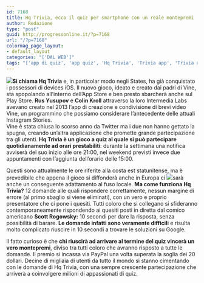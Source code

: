 ```yaml
---
id: 7168
title: Hq Trivia, ecco il quiz per smartphone con un reale montepremi
author: Redazione
type: "post"
guid: http://progressonline.it/?p=7168
url: "/?p=7168"
colormag_page_layout:
- default_layout
categories: "['DAL WEB']"
tags: "['app di quiz', 'app quiz', 'Hq Trivia', 'Trivia app', 'Trivia quiz', 'Trivia smartphone']"
---
```


![](https://progressonline.it/wp-content/uploads/2017/11/hq-trivia-app-1-300x169.png)**Si chiama Hq Trivia** e, in particolar modo negli States, ha già conquistato i possessori di devices iOS. Il nuovo gioco, ideato e creato dai padri di Vine, sta spopolando all’interno dell’App Store e ben presto sbarcherà anche sul Play Store. **Rus Yusupov** e **Colin Kroll** attraverso la loro Intermedia Labs avevano creato nel 2013 l’app di creazione e condivisione di brevi video Vine, un programmino che possiamo considerare l’antecedente delle attuali Instagram Stories.  
Vine è stata chiusa lo scorso anno da Twitter ma i due non hanno gettato la spugna, creando un’altra applicazione che promette grande partecipazione tra gli utenti. **Hq Trivia è un gioco a quiz al quale si può partecipare quotidianamente ad orari prestabiliti**: durante la settimana una notifica avviserà del suo inizio alle ore 21:00, nel weekend previsti invece due appuntamenti con l’aggiunta dell’orario delle 15:00.

Questi sono attualmente le ore riferite alla costa est statunitense, ma è prevedibile che appena il gioco si diffonderà anche in Europa ci ![](https://progressonline.it/wp-content/uploads/2017/11/104853919-GettyImages-461597293.530x298-300x169.jpg)sarà anche un conseguente adattamento al fuso locale. **Ma come funziona Hq Trivia?** 12 domande alle quali rispondere correttamente, nessun margine di errore (al primo sbaglio si viene eliminati), con un vero e proprio presentatore che ci pone i quesiti. Tutti coloro che si collegano si sfideranno contemporaneamente rispondendo ai quesiti posti in diretta dal comico americano **Scott Rogowsky:** 10 secondi per dare la risposta, senza possibilità di barare. **Le domande infatti sono veramente difficili** e risulta molto complicato riuscire in 10 secondi a trovare le soluzioni su Google.

Il fatto curioso è che **chi riuscirà ad arrivare al termine del quiz vincerà un vero montepremi**, diviso tra tutti coloro che avranno risposto a tutte le domande. Il premio si incassa via PayPal una volta superata la soglia dei 20 dollari. Decine di migliaia di utenti da tutto il mondo si stanno cimentando con le domande di Hq Trivia, con una sempre crescente partecipazione che arriverà a coinvolgere milioni di appassionati di quiz.